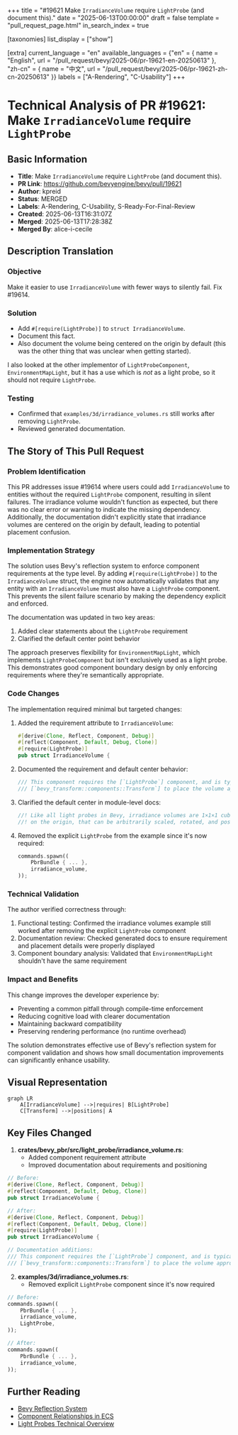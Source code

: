 +++
title = "#19621 Make `IrradianceVolume` require `LightProbe` (and document this)."
date = "2025-06-13T00:00:00"
draft = false
template = "pull_request_page.html"
in_search_index = true

[taxonomies]
list_display = ["show"]

[extra]
current_language = "en"
available_languages = {"en" = { name = "English", url = "/pull_request/bevy/2025-06/pr-19621-en-20250613" }, "zh-cn" = { name = "中文", url = "/pull_request/bevy/2025-06/pr-19621-zh-cn-20250613" }}
labels = ["A-Rendering", "C-Usability"]
+++

# Technical Analysis of PR #19621: Make `IrradianceVolume` require `LightProbe`

## Basic Information
- **Title**: Make `IrradianceVolume` require `LightProbe` (and document this).
- **PR Link**: https://github.com/bevyengine/bevy/pull/19621
- **Author**: kpreid
- **Status**: MERGED
- **Labels**: A-Rendering, C-Usability, S-Ready-For-Final-Review
- **Created**: 2025-06-13T16:31:07Z
- **Merged**: 2025-06-13T17:28:38Z
- **Merged By**: alice-i-cecile

## Description Translation
### Objective

Make it easier to use `IrradianceVolume` with fewer ways to silently fail. Fix #19614.

### Solution

* Add `#[require(LightProbe)]` to `struct IrradianceVolume`.
* Document this fact.
* Also document the volume being centered on the origin by default (this was the other thing that was unclear when getting started).

I also looked at the other implementor of `LightProbeComponent`, `EnvironmentMapLight`, but it has a use which is *not* as a light probe, so it should not require `LightProbe`.

### Testing

* Confirmed that `examples/3d/irradiance_volumes.rs` still works after removing `LightProbe`.
* Reviewed generated documentation.

## The Story of This Pull Request

### Problem Identification
This PR addresses issue #19614 where users could add `IrradianceVolume` to entities without the required `LightProbe` component, resulting in silent failures. The irradiance volume wouldn't function as expected, but there was no clear error or warning to indicate the missing dependency. Additionally, the documentation didn't explicitly state that irradiance volumes are centered on the origin by default, leading to potential placement confusion.

### Implementation Strategy
The solution uses Bevy's reflection system to enforce component requirements at the type level. By adding `#[require(LightProbe)]` to the `IrradianceVolume` struct, the engine now automatically validates that any entity with an `IrradianceVolume` must also have a `LightProbe` component. This prevents the silent failure scenario by making the dependency explicit and enforced.

The documentation was updated in two key areas:
1. Added clear statements about the `LightProbe` requirement
2. Clarified the default center point behavior

The approach preserves flexibility for `EnvironmentMapLight`, which implements `LightProbeComponent` but isn't exclusively used as a light probe. This demonstrates good component boundary design by only enforcing requirements where they're semantically appropriate.

### Code Changes
The implementation required minimal but targeted changes:

1. Added the requirement attribute to `IrradianceVolume`:
   ```rust
   #[derive(Clone, Reflect, Component, Debug)]
   #[reflect(Component, Default, Debug, Clone)]
   #[require(LightProbe)]
   pub struct IrradianceVolume {
   ```

2. Documented the requirement and default center behavior:
   ```rust
   /// This component requires the [`LightProbe`] component, and is typically used with
   /// [`bevy_transform::components::Transform`] to place the volume appropriately.
   ```

3. Clarified the default center in module-level docs:
   ```rust
   //! Like all light probes in Bevy, irradiance volumes are 1×1×1 cubes, centered
   //! on the origin, that can be arbitrarily scaled, rotated, and positioned
   ```

4. Removed the explicit `LightProbe` from the example since it's now required:
   ```rust
   commands.spawn((
       PbrBundle { ... },
       irradiance_volume,
   ));
   ```

### Technical Validation
The author verified correctness through:
1. Functional testing: Confirmed the irradiance volumes example still worked after removing the explicit `LightProbe` component
2. Documentation review: Checked generated docs to ensure requirement and placement details were properly displayed
3. Component boundary analysis: Validated that `EnvironmentMapLight` shouldn't have the same requirement

### Impact and Benefits
This change improves the developer experience by:
- Preventing a common pitfall through compile-time enforcement
- Reducing cognitive load with clearer documentation
- Maintaining backward compatibility
- Preserving rendering performance (no runtime overhead)

The solution demonstrates effective use of Bevy's reflection system for component validation and shows how small documentation improvements can significantly enhance usability.

## Visual Representation

```mermaid
graph LR
    A[IrradianceVolume] -->|requires| B[LightProbe]
    C[Transform] -->|positions| A
```

## Key Files Changed

1. **crates/bevy_pbr/src/light_probe/irradiance_volume.rs**:
   - Added component requirement attribute
   - Improved documentation about requirements and positioning

```rust
// Before:
#[derive(Clone, Reflect, Component, Debug)]
#[reflect(Component, Default, Debug, Clone)]
pub struct IrradianceVolume {

// After:
#[derive(Clone, Reflect, Component, Debug)]
#[reflect(Component, Default, Debug, Clone)]
#[require(LightProbe)]
pub struct IrradianceVolume {
```

```rust
// Documentation additions:
/// This component requires the [`LightProbe`] component, and is typically used with
/// [`bevy_transform::components::Transform`] to place the volume appropriately.
```

2. **examples/3d/irradiance_volumes.rs**:
   - Removed explicit `LightProbe` component since it's now required

```rust
// Before:
commands.spawn((
    PbrBundle { ... },
    irradiance_volume,
    LightProbe,
));

// After:
commands.spawn((
    PbrBundle { ... },
    irradiance_volume,
));
```

## Further Reading
- [Bevy Reflection System](https://bevyengine.org/learn/book/features/reflection/)
- [Component Relationships in ECS](https://bevy-cheatbook.github.io/programming/component-deps.html)
- [Light Probes Technical Overview](https://github.com/bevyengine/bevy/blob/main/crates/bevy_pbr/src/light_probe/mod.rs)